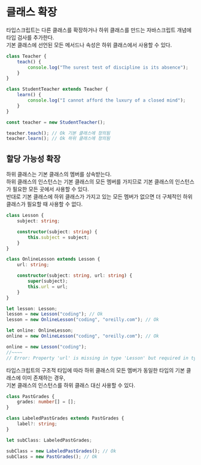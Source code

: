# 클래스 확장
타입스크립트는 다른 클래스를 확장하거나 하위 클래스를 만드는 자바스크립트 개념에 타입 검사를 추가한다.  
기본 클래스에 선언된 모든 메서드나 속성은 하위 클래스에서 사용할 수 있다.  
```typescript
class Teacher {
    teach() {
        console.log("The surest test of discipline is its absence");
    }
}

class StudentTeacher extends Teacher {
    learn() {
        console.log("I cannot afford the luxury of a closed mind");
    }
}

const teacher = new StudentTeacher();

teacher.teach(); // Ok 기본 클래스에 정의됨
teacher.learn(); // Ok 하위 클래스에 정의됨
```

## 할당 가능성 확장
하위 클래스는 기본 클래스의 멤버를 상속받는다.  
하위 클래스의 인스턴스는 기본 클래스의 모든 멤버를 가지므로 기본 클래스의 인스턴스가 필요한 모든 곳에서 사용할 수 있다.  
반대로 기본 클래스에 하위 클래스가 가지고 있는 모든 멤버가 없으면 더 구체적인 하위 클래스가 필요할 때 사용할 수 없다.
```typescript
class Lesson {
    subject: string;

    constructor(subject: string) {
        this.subject = subject;
    }
}

class OnlineLesson extends Lesson {
    url: string;

    constructor(subject: string, url: string) {
        super(subject);
        this.url = url;
    }
}

let lesson: Lesson;
lesson = new Lesson("coding"); // Ok
lesson = new OnlineLesson("coding", "oreilly.com"); // Ok

let online: OnlineLesson;
online = new OnlineLesson("coding", "oreilly.com"); // Ok

online = new Lesson("coding");
//~~~~
// Error: Property 'url' is missing in type 'Lesson' but required in type 'OnlineLesson'.
```

타입스크립트의 구조적 타입에 따라 하위 클래스의 모든 멤버가 동일한 타입의 기본 클래스에 이미 존재하는 경우,   
기본 클래스의 인스턴스를 하위 클래스 대신 사용할 수 있다.  
```typescript
class PastGrades {
    grades: number[] = [];
}

class LabeledPastGrades extends PastGrades {
    label?: string;
}

let subClass: LabeledPastGrades;

subClass = new LabeledPastGrades(); // Ok
subClass = new PastGrades(); // Ok
```